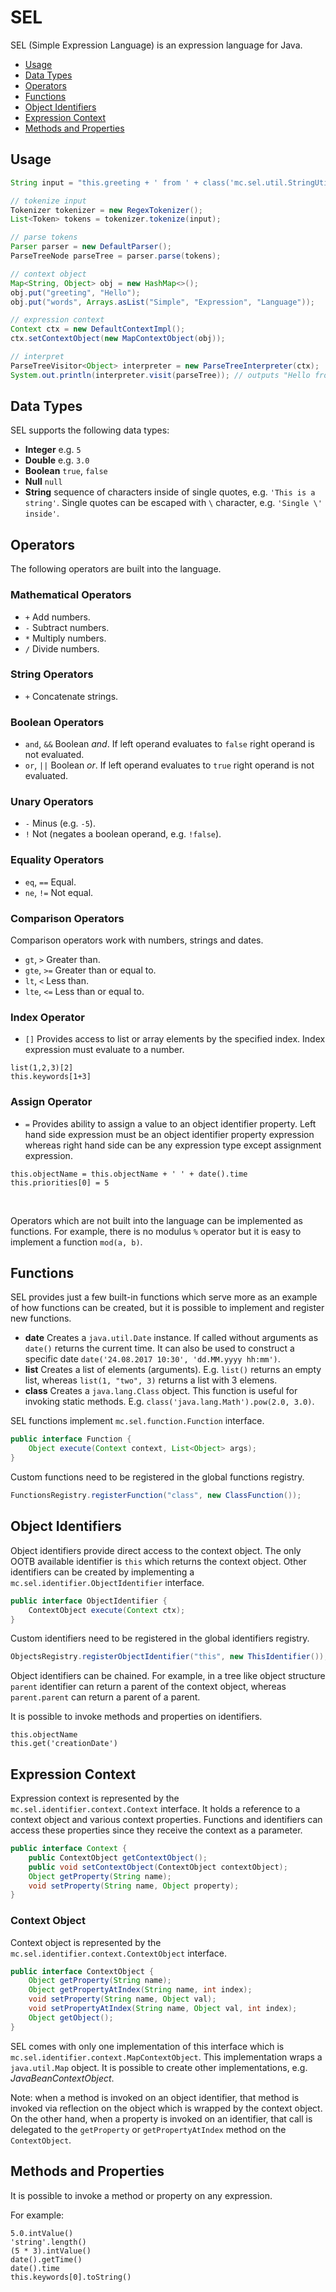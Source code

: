 # SEL
SEL (Simple Expression Language) is an expression language for Java.

* [Usage](#usage)
* [Data Types](#data-types)
* [Operators](#operators)
* [Functions](#functions)
* [Object Identifiers](#object-identifiers)
* [Expression Context](#expression-context)
* [Methods and Properties](#methods-and-properties)

## Usage
```java
String input = "this.greeting + ' from ' + class('mc.sel.util.StringUtils').join(' ', this.words)";

// tokenize input
Tokenizer tokenizer = new RegexTokenizer();
List<Token> tokens = tokenizer.tokenize(input);

// parse tokens
Parser parser = new DefaultParser();
ParseTreeNode parseTree = parser.parse(tokens);

// context object
Map<String, Object> obj = new HashMap<>();
obj.put("greeting", "Hello");
obj.put("words", Arrays.asList("Simple", "Expression", "Language"));

// expression context
Context ctx = new DefaultContextImpl();
ctx.setContextObject(new MapContextObject(obj));

// interpret
ParseTreeVisitor<Object> interpreter = new ParseTreeInterpreter(ctx);
System.out.println(interpreter.visit(parseTree)); // outputs "Hello from Simple Expression Language"
```

## Data Types
SEL supports the following data types:
* __Integer__ e.g. `5`
* __Double__ e.g. `3.0`
* __Boolean__ `true`, `false`
* __Null__ `null`
* __String__ sequence of characters inside of single quotes, e.g. `'This is a string'`. Single quotes can be escaped 
with `\` character, e.g. `'Single \' inside'`.

## Operators
The following operators are built into the language.

### Mathematical Operators
* `+` Add numbers.
* `-` Subtract numbers.
* `*` Multiply numbers.
* `/` Divide numbers.

### String Operators
* `+` Concatenate strings.

### Boolean Operators
* `and`, `&&` Boolean _and_. If left operand evaluates to `false` right operand is not evaluated.
* `or`, `||` Boolean _or_. If left operand evaluates to `true` right operand is not evaluated.

### Unary Operators
* `-` Minus (e.g. `-5`).
* `!` Not (negates a boolean operand, e.g. `!false`).

### Equality Operators
* `eq`, `==` Equal.
* `ne`, `!=` Not equal.

### Comparison Operators
Comparison operators work with numbers, strings and dates.

* `gt`, `>` Greater than.
* `gte`, `>=` Greater than or equal to.
* `lt`, `<` Less than.
* `lte`, `<=` Less than or equal to.

### Index Operator
* `[]` Provides access to list or array elements by the specified index. Index expression must 
evaluate to a number.

```
list(1,2,3)[2]
this.keywords[1+3]
``` 

### Assign Operator
* `=` Provides ability to assign a value to an object identifier property. Left hand side expression must
be an object identifier property expression whereas right hand side can be any expression type except assignment expression.

```
this.objectName = this.objectName + ' ' + date().time
this.priorities[0] = 5
```
<br />

Operators which are not built into the language can be implemented as functions. For example, there is no modulus `%` operator but 
it is easy to implement a function `mod(a, b)`.

## Functions
SEL provides just a few built-in functions which serve more as an example of how functions can be created, but it is 
possible to implement and register new functions.

* __date__ Creates a `java.util.Date` instance. If called without arguments as `date()` returns the current time. It can 
also be used to construct a specific date `date('24.08.2017 10:30', 'dd.MM.yyyy hh:mm')`.
* __list__ Creates a list of elements (arguments). E.g. `list()` returns an empty list, whereas `list(1, "two", 3)` 
returns a list with 3 elemens.
* __class__ Creates a `java.lang.Class` object. This function is useful for invoking static methods. 
E.g. `class('java.lang.Math').pow(2.0, 3.0)`.

SEL functions implement `mc.sel.function.Function` interface. 
```java
public interface Function {
    Object execute(Context context, List<Object> args);
}
```

Custom functions need to be registered in the global functions registry.

```java
FunctionsRegistry.registerFunction("class", new ClassFunction());
```

## Object Identifiers
Object identifiers provide direct access to the context object. The only OOTB available identifier is `this` which 
returns the context object. Other identifiers can be created by implementing a `mc.sel.identifier.ObjectIdentifier` 
interface. 
```java
public interface ObjectIdentifier {
    ContextObject execute(Context ctx);
}
```

Custom identifiers need to be registered in the global identifiers registry.

```java
ObjectsRegistry.registerObjectIdentifier("this", new ThisIdentifier());
```

Object identifiers can be chained. For example, in a tree like object structure `parent` identifier can return a parent 
of the context object, whereas `parent.parent` can return a parent of a parent.

It is possible to invoke methods and properties on identifiers.

```
this.objectName
this.get('creationDate')
```

## Expression Context
Expression context is represented by the `mc.sel.identifier.context.Context` interface. It holds a reference to a context
object and various context properties. Functions and identifiers can access these properties since they receive the
context as a parameter.

```java
public interface Context {
    public ContextObject getContextObject();
    public void setContextObject(ContextObject contextObject);
    Object getProperty(String name);
    void setProperty(String name, Object property);
}
```

### Context Object
Context object is represented by the `mc.sel.identifier.context.ContextObject` interface.

```java
public interface ContextObject {
    Object getProperty(String name);
    Object getPropertyAtIndex(String name, int index);
    void setProperty(String name, Object val);
    void setPropertyAtIndex(String name, Object val, int index);
    Object getObject();
}
``` 

SEL comes with only one implementation of this interface which is `mc.sel.identifier.context.MapContextObject`. 
This implementation wraps a `java.util.Map` object. It is possible to create other implementations, e.g.
_JavaBeanContextObject_. 

Note: when a method is invoked on an object identifier, that method is invoked via reflection on the object which is 
wrapped by the context object. On the other hand, when a property is invoked on an identifier, that call is delegated
to the `getProperty` or `getPropertyAtIndex` method on the `ContextObject`.

## Methods and Properties
It is possible to invoke a method or property on any expression. 

For example:
```
5.0.intValue()
'string'.length()
(5 * 3).intValue()
date().getTime()
date().time
this.keywords[0].toString()
```
